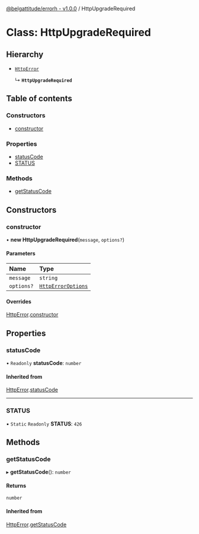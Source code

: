 [@belgattitude/errorh - v1.0.0](../README.md) / HttpUpgradeRequired

# Class: HttpUpgradeRequired

## Hierarchy

- [`HttpError`](HttpError.md)

  ↳ **`HttpUpgradeRequired`**

## Table of contents

### Constructors

- [constructor](HttpUpgradeRequired.md#constructor)

### Properties

- [statusCode](HttpUpgradeRequired.md#statuscode)
- [STATUS](HttpUpgradeRequired.md#status)

### Methods

- [getStatusCode](HttpUpgradeRequired.md#getstatuscode)

## Constructors

### constructor

• **new HttpUpgradeRequired**(`message`, `options?`)

#### Parameters

| Name       | Type                                                |
| :--------- | :-------------------------------------------------- |
| `message`  | `string`                                            |
| `options?` | [`HttpErrorOptions`](../README.md#httperroroptions) |

#### Overrides

[HttpError](HttpError.md).[constructor](HttpError.md#constructor)

## Properties

### statusCode

• `Readonly` **statusCode**: `number`

#### Inherited from

[HttpError](HttpError.md).[statusCode](HttpError.md#statuscode)

---

### STATUS

▪ `Static` `Readonly` **STATUS**: `426`

## Methods

### getStatusCode

▸ **getStatusCode**(): `number`

#### Returns

`number`

#### Inherited from

[HttpError](HttpError.md).[getStatusCode](HttpError.md#getstatuscode)
